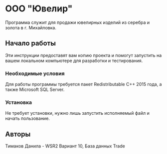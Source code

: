 # ООО "Ювелир"

Программа служит для продажи ювелирных изделий из серебра и золота в г. Михайловка.

## Начало работы

Эти инструкции предоставят вам копию проекта и помогут запустить на вашем локальном компьютере для разработки и тестирования.

### Необходимые условия

Для работы программы требуется пакет Redistributable C++ 2015 года, а также Microsoft SQL Server.

### Установка

Не требует установки, нужно лишь запустить исполняемый файл и начать пользование.

## Авторы

Тимаков Данила - WSR2 Вариант 10, База данных Trade
